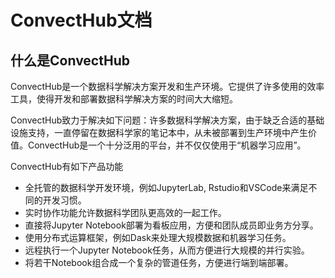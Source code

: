 # ConvectHub文档 

## 什么是ConvectHub

ConvectHub是一个数据科学解决方案开发和生产环境。它提供了许多使用的效率工具，使得开发和部署数据科学解决方案的时间大大缩短。

ConvectHub致力于解决如下问题：许多数据科学解决方案，由于缺乏合适的基础设施支持，一直停留在数据科学家的笔记本中，从未被部署到生产环境中产生价值。ConvectHub是一个十分泛用的平台，并不仅仅使用于“机器学习应用”。

ConvectHub有如下产品功能

- 全托管的数据科学开发环境，例如JupyterLab, Rstudio和VSCode来满足不同的开发习惯。
- 实时协作功能允许数据科学团队更高效的一起工作。
- 直接将Jupyter Notebook部署为看板应用，方便和团队成员即业务方分享。
- 使用分布式运算框架，例如Dask来处理大规模数据和机器学习任务。
- 远程执行一个Jupyter Notebook任务，从而方便进行大规模的并行实验。
- 将若干Notebook组合成一个复杂的管道任务，方便进行端到端部署。

